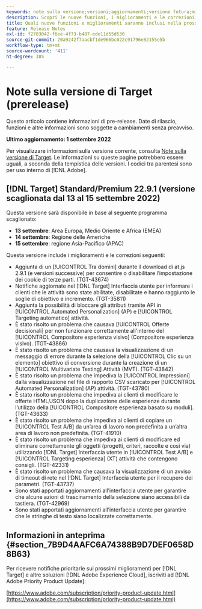 ```yaml
---
keywords: note sulla versione;versioni;aggiornamenti;versione futura;miglioramenti;nuove funzioni;correzioni;aggiornamenti;prerelease
description: Scopri le nuove funzioni, i miglioramenti e le correzioni, compresi SDK, API e librerie JavaScript, inclusi nella prossima versione di Adobe Target.
title: Quali nuove funzioni e miglioramenti saranno inclusi nella prossima versione?
feature: Release Notes
exl-id: f2783042-f6ee-4f73-b487-ede11d55d530
source-git-commit: 20a9242f7aacbf1de966bc022c91796e82155e5b
workflow-type: tm+mt
source-wordcount: '411'
ht-degree: 38%

---
```


# Note sulla versione di Target (prerelease)

Questo articolo contiene informazioni di pre-release. Date di rilascio, funzioni e altre informazioni sono soggette a cambiamenti senza preavviso.

**Ultimo aggiornamento: 1 settembre 2022**

Per visualizzare informazioni sulla versione corrente, consulta [Note sulla versione di Target](release-notes.md). Le informazioni su queste pagine potrebbero essere uguali, a seconda della tempistica delle versioni. I codici tra parentesi sono per uso interno di [!DNL Adobe].

## [!DNL Target] Standard/Premium 22.9.1 (versione scaglionata dal 13 al 15 settembre 2022)

Questa versione sarà disponibile in base al seguente programma scaglionato:

* **13 settembre**: Area Europa, Medio Oriente e Africa (EMEA)
* **14 settembre**: Regione delle Americhe
* **15 settembre**: regione Asia-Pacifico (APAC)

Questa versione include i miglioramenti e le correzioni seguenti:

* Aggiunta di un [!UICONTROL Tra domini] durante il download di at.js 2.9.1 (e versioni successive) per consentire o disabilitare l’impostazione dei cookie di terze parti. (TGT-43674)
* Notifiche aggiornate nel [!DNL Target] Interfaccia utente per informare i clienti che le attività sono state abilitate, disabilitate e hanno raggiunto le soglie di obiettivo e incremento. (TGT-35811)
* Aggiunta la possibilità di bloccare gli attributi tramite API in [!UICONTROL Automated Personalization] (AP) e [!UICONTROL Targeting automatico] attività.
* È stato risolto un problema che causava [!UICONTROL Offerte decisionali] per non funzionare correttamente all&#39;interno del [!UICONTROL Compositore esperienza visivo] (Compositore esperienza visivo). (TGT-43866)
* È stato risolto un problema che causava la visualizzazione di un messaggio di errore durante la selezione della [!UICONTROL Clic su un elemento] obiettivo di conversione durante la creazione di un [!UICONTROL Multivariate Testing] Attività (MVT). (TGT-43842)
* È stato risolto un problema che impediva la [!UICONTROL Impressioni] dalla visualizzazione nel file di rapporto CSV scaricato per [!UICONTROL Automated Personalization] (AP) attività. (TGT-43780)
* È stato risolto un problema che impediva ai clienti di modificare le offerte HTML/JSON dopo la duplicazione delle esperienze durante l’utilizzo della [!UICONTROL Compositore esperienza basato su moduli]. (TGT-43633)
* È stato risolto un problema che impediva ai clienti di copiare un [!UICONTROL Test A/B] da un’area di lavoro non predefinita a un’altra area di lavoro non predefinita. (TGT-41910)
* È stato risolto un problema che impediva ai clienti di modificare ed eliminare correttamente gli oggetti (progetti, criteri, raccolte e così via) utilizzando [!DNL Target] Interfaccia utente in [!UICONTROL Test A/B] e [!UICONTROL Targeting esperienza] (XT) attività che contengono consigli. (TGT-42331)
* È stato risolto un problema che causava la visualizzazione di un avviso di timeout di rete nel [!DNL Target] Interfaccia utente per il recupero dei parametri. (TGT-43737)
* Sono stati apportati aggiornamenti all’interfaccia utente per garantire che alcune azioni di trascinamento della selezione siano accessibili da tastiera. (TGT-42969)
* Sono stati apportati aggiornamenti all’interfaccia utente per garantire che le stringhe di testo siano localizzate correttamente.

## Informazioni in anteprima {#section_7B9D4AAFC6A74388B9D7DEF0658D8B63}

Per ricevere notifiche prioritarie sui prossimi miglioramenti per [!DNL Target] e altre soluzioni [!DNL Adobe Experience Cloud], iscriviti ad [!DNL Adobe Priority Product Update]:

[https://www.adobe.com/subscription/priority-product-update.html](https://www.adobe.com/subscription/priority-product-update.html)
